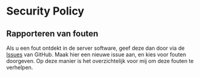 # Security Policy

## Rapporteren van fouten

Als u een fout ontdekt in de server software, geef deze dan door via de [Issues](https://github.com/Underlyingglitch/piscreen-server/issues) van GitHub. Maak hier een nieuwe issue aan, en kies voor fouten doorgeven. Op deze manier is het overzichtelijk voor mij om deze fouten te verhelpen.
